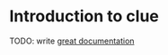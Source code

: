 # Introduction to clue

TODO: write [great documentation](http://jacobian.org/writing/what-to-write/)
